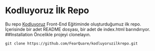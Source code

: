 # Kodluyoruz İlk Repo
Bu repo [Kodluyoruz](https://www.kodluyoruz.org/) Front-End Eğitiminde oluşturduğumuz ilk repo. İçerisinde bir adet README dosyası, bir adet de index.html barındırıyor.
##Installation
Öncelikle projeyi clonelayın.
```
git clone https://github.com/FearQuare/kodluyoruzilkrepo.git
```
